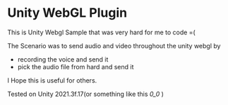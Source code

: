 # Unity WebGL Plugin

This is Unity Webgl Sample that was very hard for me to code =(

The Scenario was to send audio and video throughout the unity webgl by

- recording the voice and send it
- pick the audio file from hard and send it

I Hope this is useful for others.

Tested on Unity 2021.3f.17(or something like this *0_0* )
